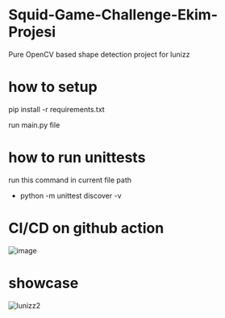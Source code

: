 # Squid-Game-Challenge-Ekim-Projesi
Pure OpenCV  based shape detection project for lunizz


# how to setup

pip install -r requirements.txt

run main.py file
# how to run unittests
run this command in current file path
  - python -m unittest discover -v


# CI/CD on github action
![image](https://user-images.githubusercontent.com/48323786/138443705-7d311f07-8aa9-4d42-9b4c-210a1ef3924c.png)


# showcase
![lunizz2](https://user-images.githubusercontent.com/48323786/138441021-deec3372-0a79-4b5d-be5a-bc20c4858fc5.gif)


